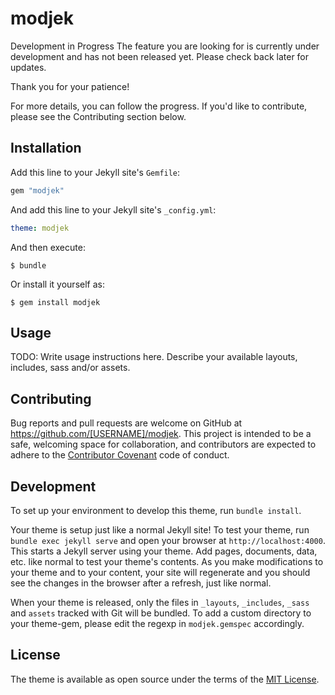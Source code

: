 # modjek

Development in Progress
The feature you are looking for is currently under development and has not been released yet. Please check back later for updates.

Thank you for your patience!

For more details, you can follow the progress. If you'd like to contribute, please see the Contributing section below.

## Installation

Add this line to your Jekyll site's `Gemfile`:

```ruby
gem "modjek"
```

And add this line to your Jekyll site's `_config.yml`:

```yaml
theme: modjek
```

And then execute:

    $ bundle

Or install it yourself as:

    $ gem install modjek

## Usage

TODO: Write usage instructions here. Describe your available layouts, includes, sass and/or assets.

## Contributing

Bug reports and pull requests are welcome on GitHub at https://github.com/[USERNAME]/modjek. This project is intended to be a safe, welcoming space for collaboration, and contributors are expected to adhere to the [Contributor Covenant](https://www.contributor-covenant.org/) code of conduct.

## Development

To set up your environment to develop this theme, run `bundle install`.

Your theme is setup just like a normal Jekyll site! To test your theme, run `bundle exec jekyll serve` and open your browser at `http://localhost:4000`. This starts a Jekyll server using your theme. Add pages, documents, data, etc. like normal to test your theme's contents. As you make modifications to your theme and to your content, your site will regenerate and you should see the changes in the browser after a refresh, just like normal.

When your theme is released, only the files in `_layouts`, `_includes`, `_sass` and `assets` tracked with Git will be bundled.
To add a custom directory to your theme-gem, please edit the regexp in `modjek.gemspec` accordingly.

## License

The theme is available as open source under the terms of the [MIT License](https://opensource.org/licenses/MIT).
